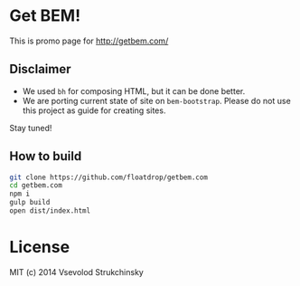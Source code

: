 # Get BEM!

This is promo page for http://getbem.com/

## Disclaimer

 * We used `bh` for composing HTML, but it can be done better.
 * We are porting current state of site on `bem-bootstrap`. Please do not use this project as guide for creating sites.

Stay tuned!

## How to build

```bash
git clone https://github.com/floatdrop/getbem.com
cd getbem.com
npm i
gulp build
open dist/index.html
```

# License

MIT (c) 2014 Vsevolod Strukchinsky
